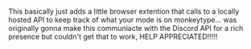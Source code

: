 This basically just adds a little browser extention that calls to a locally hosted API to keep track of what your mode is on monkeytype... was originally gonna make this communiacte with the Discord API for a rich presence but couldn't get that to work, HELP APPRECIATED!!!!!
